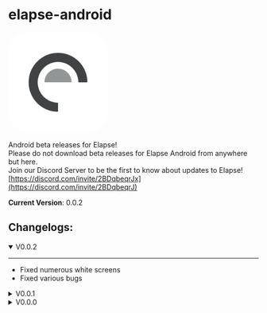 # elapse-android
<img src="elapseLogo.png" alt="elapse logo" width="200px" style="border-radius: 20%;"/>

Android beta releases for Elapse!  
Please do not download beta releases for Elapse Android from anywhere but here.  
Join our Discord Server to be the first to know about updates to Elapse!
[https://discord.com/invite/2BDqbeqrJx](https://discord.com/invite/2BDqbeqrJ)  
  
**Current Version**: 0.0.2


## Changelogs:
<details open>
<summary>V0.0.2</summary>
<hr>

- Fixed numerous white screens
- Fixed various bugs
</details>

<details>
<summary>V0.0.1</summary>
<hr>

- Fixed sign in/out bugs
- Fixed white screens at launch
</details>

<details>
<summary>V0.0.0</summary>
<hr>

- Added a sign out button  
- Fixed creating ScoutSheets without a tournament
- Fixed TeamGroup creation
- Fixed World Skills and TrueSkill rankings not properly showing the correct data for the selected season in tournament rankings  
- Fixed user sign ins  
- Fixed white screens on the world skills and upcoming signature events pages  
- Fixed handling cases where a team is not included in the teams list but is in the schedule  
- Fixed issue with onboarding navigation  
- Fixed loading data prior checking state of user login  
- Fixed AWP % not rounding  
- Fixed various other bugs, formatting errors, and typos
</details>